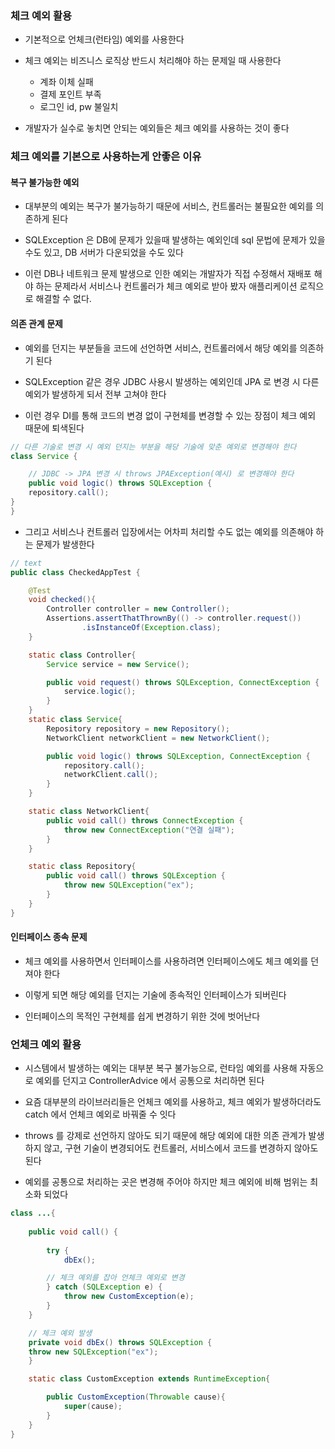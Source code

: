 ### 체크 예외 활용

* 기본적으로 언체크(런타임) 예외를 사용한다

* 체크 예외는 비즈니스 로직상 반드시 처리해야 하는 문제일 때 사용한다

    - 계좌 이체 실패
    - 결제 포인트 부족
    - 로그인 id, pw 불일치

* 개발자가 실수로 놓치면 안되는 예외들은 체크 예외를 사용하는 것이 좋다


### 체크 예외를 기본으로 사용하는게 안좋은 이유

#### 복구 불가능한 예외

* 대부분의 예외는 복구가 불가능하기 때문에 서비스, 컨트롤러는 불필요한 예외를 의존하게 된다

* SQLException 은 DB에 문제가 있을때 발생하는 예외인데 sql 문법에 문제가 있을수도 있고, DB 서버가 다운되었을 수도 있다

* 이런 DB나 네트워크 문제 발생으로 인한 예외는 개발자가 직접 수정해서 재배포 해야 하는 문제라서 서비스나 컨트롤러가 체크 예외로 받아 봤자 애플리케이션 로직으로 해결할 수 없다.


#### 의존 관계 문제

* 예외를 던지는 부분들을 코드에 선언하면 서비스, 컨트롤러에서 해당 예외를 의존하기 된다

* SQLException 같은 경우 JDBC 사용시 발생하는 예외인데 JPA 로 변경 시 다른 예외가 발생하게 되서 전부 고쳐야 한다

* 이런 경우 DI를 통해 코드의 변경 없이 구현체를 변경할 수 있는 장점이 체크 예외 때문에 퇴색된다 

```java
// 다른 기술로 변경 시 예외 던지는 부분을 해당 기술에 맞춘 예외로 변경해야 한다 
class Service {

    // JDBC -> JPA 변경 시 throws JPAException(예시) 로 변경해야 한다
    public void logic() throws SQLException { 
    repository.call();
}
}
```

* 그리고 서비스나 컨트롤러 입장에서는 어차피 처리할 수도 없는 예외를 의존해야 하는 문제가 발생한다

```java
// text
public class CheckedAppTest {

    @Test
    void checked(){
        Controller controller = new Controller();
        Assertions.assertThatThrownBy(() -> controller.request())
                .isInstanceOf(Exception.class);
    }

    static class Controller{
        Service service = new Service();

        public void request() throws SQLException, ConnectException {
            service.logic();
        }
    }
    static class Service{
        Repository repository = new Repository();
        NetworkClient networkClient = new NetworkClient();

        public void logic() throws SQLException, ConnectException {
            repository.call();
            networkClient.call();
        }
    }

    static class NetworkClient{
        public void call() throws ConnectException {
            throw new ConnectException("연결 실패");
        }
    }

    static class Repository{
        public void call() throws SQLException {
            throw new SQLException("ex");
        }
    }
}
```

#### 인터페이스 종속 문제

* 체크 예외를 사용하면서 인터페이스를 사용하려면 인터페이스에도 체크 예외를 던져야 한다

* 이렇게 되면 해당 예외를 던지는 기술에 종속적인 인터페이스가 되버린다

* 인터페이스의 목적인 구현체를 쉽게 변경하기 위한 것에 벗어난다 


### 언체크 예외 활용

* 시스템에서 발생하는 예외는 대부분 복구 불가능으로, 런타임 예외를 사용해 자동으로 예외를 던지고 ControllerAdvice 에서 공통으로 처리하면 된다

* 요즘 대부분의 라이브러리들은 언체크 예외를 사용하고, 체크 예외가 발생하더라도 catch 에서 언체크 예외로 바꿔줄 수 잇다

* throws 를 강제로 선언하지 않아도 되기 때문에 해당 예외에 대한 의존 관계가 발생하지 않고, 구현 기술이 변경되어도 컨트롤러, 서비스에서 코드를 변경하지 않아도 된다

* 예외를 공통으로 처리하는 곳은 변경해 주어야 하지만 체크 예외에 비해 범위는 최소화 되었다

```java
class ...{
    
    public void call() {
        
        try {
            dbEx();

        // 체크 예외를 잡아 언체크 예외로 변경
        } catch (SQLException e) {
            throw new CustomException(e);
        }
    }

    // 체크 예외 발생
    private void dbEx() throws SQLException {
    throw new SQLException("ex");
    }

    static class CustomException extends RuntimeException{

        public CustomException(Throwable cause){
            super(cause);
        }
    }
}
```
